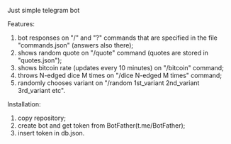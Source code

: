 Just simple telegram bot

Features:
1. bot responses on "/" and "?" commands that are specified in the file "commands.json" (answers also there);
2. shows random quote on "/quote" command (quotes are stored in "quotes.json");
3. shows bitcoin rate (updates every 10 minutes) on "/bitcoin" command;
4. throws N-edged dice M times on "/dice N-edged M times" command;
5. randomly chooses variant on "/random 1st_variant 2nd_variant 3rd_variant etc".

Installation:
1. copy repository;
2. create bot and get token from BotFather(t.me/BotFather);
3. insert token in db.json.